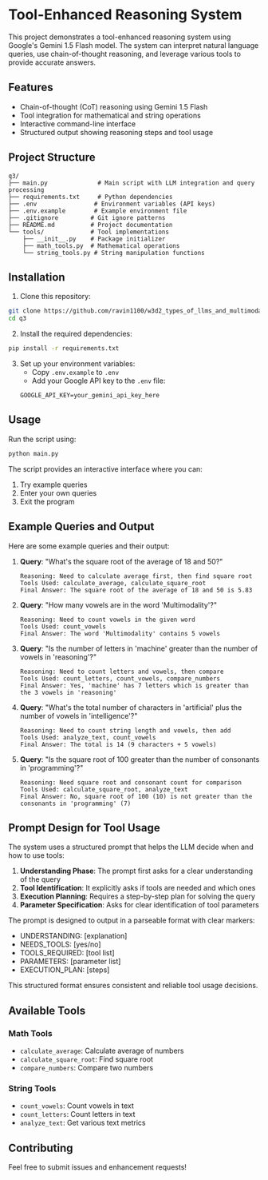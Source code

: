 # Tool-Enhanced Reasoning System

This project demonstrates a tool-enhanced reasoning system using Google's Gemini 1.5 Flash model. The system can interpret natural language queries, use chain-of-thought reasoning, and leverage various tools to provide accurate answers.

## Features

- Chain-of-thought (CoT) reasoning using Gemini 1.5 Flash
- Tool integration for mathematical and string operations
- Interactive command-line interface
- Structured output showing reasoning steps and tool usage

## Project Structure

```
q3/
├── main.py              # Main script with LLM integration and query processing
├── requirements.txt     # Python dependencies
├── .env                # Environment variables (API keys)
├── .env.example        # Example environment file
├── .gitignore         # Git ignore patterns
├── README.md          # Project documentation
└── tools/             # Tool implementations
    ├── __init__.py    # Package initializer
    ├── math_tools.py  # Mathematical operations
    └── string_tools.py # String manipulation functions
```

## Installation

1. Clone this repository:
```bash
git clone https://github.com/ravin1100/w3d2_types_of_llms_and_multimodality.git
cd q3
```

2. Install the required dependencies:
```bash
pip install -r requirements.txt
```

3. Set up your environment variables:
   - Copy `.env.example` to `.env`
   - Add your Google API key to the `.env` file:
   ```
   GOOGLE_API_KEY=your_gemini_api_key_here
   ```

## Usage

Run the script using:
```bash
python main.py
```

The script provides an interactive interface where you can:
1. Try example queries
2. Enter your own queries
3. Exit the program

## Example Queries and Output

Here are some example queries and their output:

1. **Query**: "What's the square root of the average of 18 and 50?"
   ```
   Reasoning: Need to calculate average first, then find square root
   Tools Used: calculate_average, calculate_square_root
   Final Answer: The square root of the average of 18 and 50 is 5.83
   ```

2. **Query**: "How many vowels are in the word 'Multimodality'?"
   ```
   Reasoning: Need to count vowels in the given word
   Tools Used: count_vowels
   Final Answer: The word 'Multimodality' contains 5 vowels
   ```

3. **Query**: "Is the number of letters in 'machine' greater than the number of vowels in 'reasoning'?"
   ```
   Reasoning: Need to count letters and vowels, then compare
   Tools Used: count_letters, count_vowels, compare_numbers
   Final Answer: Yes, 'machine' has 7 letters which is greater than the 3 vowels in 'reasoning'
   ```

4. **Query**: "What's the total number of characters in 'artificial' plus the number of vowels in 'intelligence'?"
   ```
   Reasoning: Need to count string length and vowels, then add
   Tools Used: analyze_text, count_vowels
   Final Answer: The total is 14 (9 characters + 5 vowels)
   ```

5. **Query**: "Is the square root of 100 greater than the number of consonants in 'programming'?"
   ```
   Reasoning: Need square root and consonant count for comparison
   Tools Used: calculate_square_root, analyze_text
   Final Answer: No, square root of 100 (10) is not greater than the consonants in 'programming' (7)
   ```

## Prompt Design for Tool Usage

The system uses a structured prompt that helps the LLM decide when and how to use tools:

1. **Understanding Phase**: The prompt first asks for a clear understanding of the query
2. **Tool Identification**: It explicitly asks if tools are needed and which ones
3. **Execution Planning**: Requires a step-by-step plan for solving the query
4. **Parameter Specification**: Asks for clear identification of tool parameters

The prompt is designed to output in a parseable format with clear markers:
- UNDERSTANDING: [explanation]
- NEEDS_TOOLS: [yes/no]
- TOOLS_REQUIRED: [tool list]
- PARAMETERS: [parameter list]
- EXECUTION_PLAN: [steps]

This structured format ensures consistent and reliable tool usage decisions.

## Available Tools

### Math Tools
- `calculate_average`: Calculate average of numbers
- `calculate_square_root`: Find square root
- `compare_numbers`: Compare two numbers

### String Tools
- `count_vowels`: Count vowels in text
- `count_letters`: Count letters in text
- `analyze_text`: Get various text metrics

## Contributing

Feel free to submit issues and enhancement requests! 